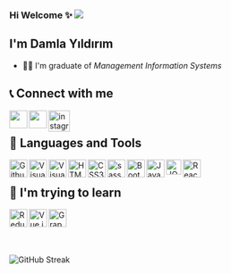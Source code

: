 ### Hi Welcome ✨ ![](https://komarev.com/ghpvc/?username=damlacoder&color=yellow)

## I'm Damla Yıldırım
- 👨‍🎓 I'm graduate of <i>Management Information Systems</i>

## 📞 Connect with me 
<a href="https://www.linkedin.com/in/damla-yldrm/" target="_blank"><img align="left" src="https://user-images.githubusercontent.com/72522469/152289880-c99bd2ee-3e7c-4e0d-bc16-a6009834635d.png" alt="" width="32px" /></a> 
<a href="https://twitter.com/yasiyoamayildi" target="_blank"><img align="left" src="https://user-images.githubusercontent.com/72522469/152290046-6135955d-933f-4b5d-af54-aa2ff6006b08.png" alt="" width="32px" /></a>
<a href="https://www.instagram.com/livewithdamla?utm_source=ig_web_button_share_sheet&igsh=ZDNlZDc0MzIxNw==" target="_blank"><img align="left" src="https://img.icons8.com/fluency/48/instagram-new.png" alt="instagram" width="38px" /></a>
</br>

## 🔧 Languages and Tools

<img align="left" alt="Github" width="32px"  src="https://img.icons8.com/ios-filled/50/github.png"/>
<img align="left" alt="Visual Studio Code" width="32px" src="https://img.icons8.com/color/48/000000/visual-studio-code-2019.png" />
<img align="left" alt="Visual Studio" width="32px" src="https://img.icons8.com/fluency/48/visual-studio.png" />
<img align="left" alt="HTML5" width="32px" src="https://img.icons8.com/color/48/000000/html-5--v1.png" />
<img align="left" alt="CSS3" width="32px" src="https://img.icons8.com/color/60/000000/css3.png" />
<img align="left" alt="sass" width="32px" src="https://img.icons8.com/color/48/sass.png" />
<img align="left" alt="Bootstrap" width="32px" src="https://img.icons8.com/color/48/000000/bootstrap.png" />
<img align="left" alt="JavaScript" width="32px" src="https://img.icons8.com/color/48/000000/javascript--v1.png" />
<img align="left" alt="JQuery" width="27px" src="https://img.icons8.com/external-tal-revivo-shadow-tal-revivo/48/000000/external-jquery-is-a-javascript-library-designed-to-simplify-html-logo-shadow-tal-revivo.png" />
<img align="left" alt="React" width="32px" src="https://img.icons8.com/color/48/000000/react-native.png" />
</br>


## 🔭 I'm trying to learn
<img align="left" alt="Redux" width="32px" src="https://img.icons8.com/color/48/000000/redux.png" />
<img align="left" alt="Vue.js" width="32px" src="https://img.icons8.com/color/48/000000/vue-js.png" />
<img align="left" alt="GraphQL" width="32px" src="https://img.icons8.com/color/48/000000/graphql.png" />
</br>
</br>
</br>
</br>

![GitHub Streak](https://streak-stats.demolab.com/?user=damla-yildirim&theme=radical)

<!--
**damla-yildirim/damla-yildirim** is a ✨ _special_ ✨ repository because its `README.md` (this file) appears on your GitHub profile.

Here are some ideas to get you started:

- 🔭 I’m currently working on ...
- 🌱 I’m currently learning ...
- 👯 I’m looking to collaborate on ...
- 🤔 I’m looking for help with ...
- 💬 Ask me about ...
- 📫 How to reach me: ...
- 😄 Pronouns: ...
- ⚡ Fun fact: ...
-->
